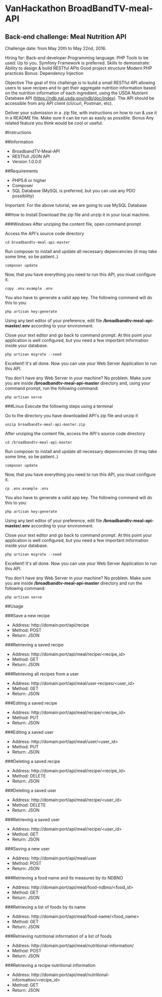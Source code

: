 # VanHackathon BroadBandTV-meal-API

## Back-end challenge: Meal Nutrition API

Challenge date: from May 20th to May 22nd, 2016.

Hiring for: Back-end developer
Programming language: PHP
Tools to be used: Up to you. Symfony Framework is preferred.
Skills to demonstrate:
Ability to design & build RESTful APIs
Good project structure
Modern PHP practices
Bonus: Dependency Injection

Objective
The goal of this challenge is to build a small RESTful API allowing users to save recipes and to get their aggregate nutrition information based on the nutrition information of each ingredient, using the USDA Nutrient Database API (https://ndb.nal.usda.gov/ndb/doc/index). The API should be accessible from any API client (cli/curl, Postman, etc).

Deliver your submission in a .zip file, with instructions on how to run & use it in a README file. Make sure it can be run as easily as possible.
Bonus
Any related feature you think would be cool or useful.

#Instructions

##Information
- BroadbandTV-Meal-API
- RESTfull JSON API
- Version 1.0.0.0

##Requirements
- PHP5.6 or higher
- Composer
- SQL Database (MySQL is preferred, but you can use any PDO possibility)

Important: For the above tutorial, we are going to use MySQL Database

##How to Install
Download the zip file and unzip it in your local machine.

###Windows
After unziping the content file, open command prompt</b>

Access the API's source code directory
```
cd broadbandtv-meal-api-master
```

Run composer to install and update all necessary depencencies (it may take some time, so be patient..)
```
composer update
```

Now, that you have everything you need to run this API, you must configure it.
```
copy .env.example .env
```

You also have to generate a valid app key. The following command will do this to you:
```
php artisan key:generate
```

Using any text editor of your preference, edit file **/broadbandtv-meal-api-master/.env** according to your environment.

Close your text editor and go back to command prompt. At this point your application is well configured, but you need a few important information inside your database.
```
php artisan migrate --seed
```

Excellent! It's all done. Now you can use your Web Server Application to run this API.

You don't have any Web Server in your machine? No problem. Make sure you are inside **/broadbandtv-meal-api-master** directory and, using your command prompt, run the following command:
```
php artisan serve
```

###Linux
Execute the following steps using a terminal</b>

Go to the directory you have downloaded API's zip file and unzip it
```
unzip broadbandtv-meal-api-master.zip
```

After unziping the content file, access the API's source code directory
```
cd /broadbandtv-meal-api-master
```

Run composer to install and update all necessary depencencies (it may take some time, so be patient..)
```
composer update
```

Now, that you have everything you need to run this API, you must configure it.
```
cp .env.example .env
```

You also have to generate a valid app key. The following command will do this to you:
```
php artisan key:generate
```

Using any text editor of your preference, edit file **/broadbandtv-meal-api-master/.env** according to your environment.

Close your text editor and go back to command prompt. At this point your application is well configured, but you need a few important information inside your database.
```
php artisan migrate --seed
```

Excellent! It's all done. Now you can use your Web Server Application to run this API.

You don't have any Web Server in your machine? No problem. Make sure you are inside **/broadbandtv-meal-api-master** directory and run the following command:
```
php artisan serve
```

##Usage

###Save a new recipe
- Address: http://domain:port/api/recipe
- Method: POST
- Return: JSON

###Retrieving a saved recipe
- Address: http://domain:port/api/meal/recipe/<recipe_id>
- Method: GET
- Return: JSON

###Retrieving all recipes from a user
- Address: http://domain:port/api/meal/user-recipes/<user_id>
- Method: GET
- Return: JSON

###Editing a saved recipe
- Address: http://domain:port/api/meal/recipe/<recipe_id>
- Method: PUT
- Return: JSON

###Editing a saved user
- Address: http://domain:port/api/meal/user/<user_id>
- Method: PUT
- Return: JSON

###Deleting a saved recipe
- Address: http://domain:port/api/meal/recipe/<recipe_id>
- Method: DELETE
- Return: JSON

###Deleting a saved user
- Address: http://domain:port/api/meal/recipe/<user_id>
- Method: DELETE
- Return: JSON

###Retrieving a saved user
- Address: http://domain:port/api/meal/recipe/<user_id>
- Method: GET
- Return: JSON

###Saving a new user
- Address: http://domain:port/api/meal/user
- Method: POST
- Return: JSON

###Retrieving a food name and its measures by its NDBNO
- Address: http://domain:port/api/meal/food-ndbno/<food_id>
- Method: GET
- Return: JSON

###Retrieving a list of foods by its name
- Address: http://domain:port/api/meal/food-name/<food_name>
- Method: GET
- Return: JSON

###Retrieving nutritional information of a list of foods
- Address: http://domain:port/api/meal/nutritional-information/
- Method: POST
- Return: JSON

###Retrieving a recipe nutritional information
- Address: http://domain:port/api/meal/nutritional-information/<recipe_id>
- Method: GET
- Return: JSON
